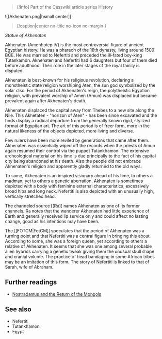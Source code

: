 > [!Info] Part of the Casswiki article series History

![[Akhenaten.png|hsmall center]]
> [!caption|center no-title no-icon no-margin ]
> 
_Statue of Akhenaten_

Akhenaten (Amenhotep IV) is the most controversial figure of ancient Egyptian history. He was a pharaoh of the 18th dynasty, living around 1500 BCE. He was married to Nefertiti and preceded the ill-fated boy-king Tutankamon. Akhenaten and Nefertiti had 6 daughters but four of them died before adulthood. Their role in the later stages of the royal family is disputed.

Akhenaten is best-known for his religious revolution, declaring a monotheistic state religion worshiping Aten, the sun god symbolized by the solar disc. For the period of Akhenaten's reign, the polytheistic Egyption religion, with prevalent worship of Amen (Amun) was displaced but became prevalent again after Akhenaten's death.

Akhenaten displaced the capital away from Thebes to a new site along the Nile. This Akhetaten - "horizon of Aten" - has been since excavated and the finds display a radical departure from the generally known rigid, stylized format of Egyptian art. The art of this period is of freer form, more in the natural likeness of the objects depicted, more living and diverse.

Few rulers have been more reviled by generations that came after them. Akhenaten was essentially wiped off the records when the priests of Amun again resumed their control via the puppet Tutankhamon. The extensive archeological material on his time is due principally to the fact of his capital city being abandoned at his death. Also the people did not embrace Akhenaten's religion and apparently gladly returned to the old ways.

To some, Akhenaten is an inspired visionary ahead of his time, to others a madman, yet to others a genetic aberration. Akhenaten is sometimes depicted with a body with feminine external characteristics, excessively broad hips and long neck. Nefertiti is also depicted with an unusually high, vertically stretched head.

The channeled source [[Ra]] names Akhenaten as one of its former channels. Ra notes that the wanderer Akhenaten had little experience of Earth and generally received lip service only and could affect no lasting change, good as his intentions may have been.

The [[FOTCM|FotCM]] speculates that the period of Akhenaten was a turning point and that Nefertiti was a central figure in bringing this about. According to some, she was a foreign queen, yet according to others a relative of Akhenaten. It seems that she was one among several probable alien hybrids carrying a genetic tweak giving them the unusual skull shape and cranial volume. The practice of head bandaging in some African tribes may be an imitation of this form. The story of Nefertiti is linked to that of Sarah, wife of Abraham.

Further readings
----------------

*   [Nostradamus and the Return of the Mongols](http://cassiopaea.org/2012/01/31/jupiter-nostradamus-edgar-cayce-and-the-return-of-the-mongols-part-1/)

See also
--------

*   Nefertiti
*   Tutankhamon
*   Egypt